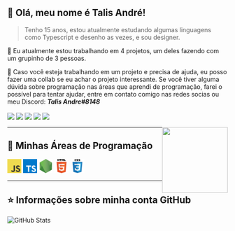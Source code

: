 ## 💜 Olá, meu nome é <strong>Talis André!</strong>

> Tenho 15 anos, estou atualmente estudando algumas linguagens como Typescript e desenho as vezes, e sou designer.

🔭 Eu atualmente estou trabalhando em 4 projetos, um deles fazendo com um grupinho de 3 pessoas.

💬 Caso você esteja trabalhando em um projeto e precisa de ajuda, eu posso fazer uma collab se eu achar o projeto interessante. Se você tiver alguma dúvida sobre programação nas áreas que aprendi de programação, farei o possível para tentar ajudar, entre em contato comigo nas redes socias ou meu Discord: _**Talis Andre#8148**_<br><br>
<a href="https://www.youtube.com/channel/UCH4VUQFwEsNXhwJODsaTAzw" target="_blank"><img src="https://img.shields.io/badge/YouTube-FF0000?style=for-the-badge&logo=youtube&logoColor=white" target="_blank"></a>
  <a href="https://twitter.com/talisandr3" target="_blank"><img src="https://img.shields.io/badge/Twitter-1DA1F2?style=for-the-badge&logo=twitter&logoColor=white" target="_blank"></a>
  <a href="https://www.instagram.com/talisandr3/" target="_blank"><img src="https://img.shields.io/badge/Instagram-E4405F?style=for-the-badge&logo=instagram&logoColor=white" target="_blank"></a>
  <a href="/" target="_blank"><img src="https://img.shields.io/badge/Discord-7289DA?style=for-the-badge&logo=discord&logoColor=white" target="_blank"></a>
  <a href="https://steamcommunity.com/id/BL4-Z3/" target="_blank"><img src="https://img.shields.io/badge/Steam-000000?style=for-the-badge&logo=steam&logoColor=white" target="_blank"></a>

<img align="right"  height="150" width="150" src="https://im2.ezgif.com/tmp/ezgif-2-6b5f445ff6a4.gif">

----

## 🚀 Minhas Áreas de Programação

<code><img height="32" src="https://raw.githubusercontent.com/github/explore/80688e429a7d4ef2fca1e82350fe8e3517d3494d/topics/javascript/javascript.png" alt="Javascript"/></code>
<code><img height="32" src="https://raw.githubusercontent.com/github/explore/80688e429a7d4ef2fca1e82350fe8e3517d3494d/topics/typescript/typescript.png" alt="Typescript"/></code>
<code><img height="32" src="https://raw.githubusercontent.com/github/explore/80688e429a7d4ef2fca1e82350fe8e3517d3494d/topics/nodejs/nodejs.png" alt="Nodejs"/></code>
<code><img height="32" src="https://raw.githubusercontent.com/github/explore/80688e429a7d4ef2fca1e82350fe8e3517d3494d/topics/html/html.png" alt="HTML5"/></code>
<code><img height="32" src="https://raw.githubusercontent.com/github/explore/80688e429a7d4ef2fca1e82350fe8e3517d3494d/topics/css/css.png" alt="CSS"/></code>

---

## ⭐ Informações sobre minha conta GitHub
![GitHub Stats](https://github-readme-stats.vercel.app/api?username=talisandre&show_icons=true&theme=gotham&include_all_commits=true&count_private=true)
